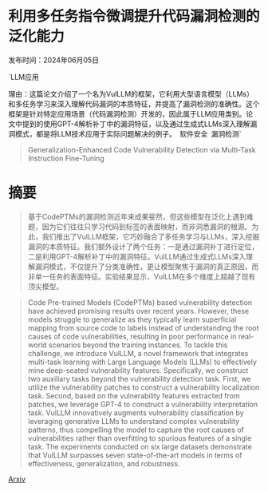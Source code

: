 # 利用多任务指令微调提升代码漏洞检测的泛化能力

发布时间：2024年06月05日

`LLM应用

理由：这篇论文介绍了一个名为VulLLM的框架，它利用大型语言模型（LLMs）和多任务学习来深入理解代码漏洞的本质特征，并提高了漏洞检测的准确性。这个框架是针对特定应用场景（代码漏洞检测）开发的，因此属于LLM应用类别。论文中提到的使用GPT-4解析补丁中的漏洞特征，以及通过生成式LLMs深入理解漏洞模式，都是将LLM技术应用于实际问题解决的例子。` `软件安全` `漏洞检测`

> Generalization-Enhanced Code Vulnerability Detection via Multi-Task Instruction Fine-Tuning

# 摘要

> 基于CodePTMs的漏洞检测近年来成果斐然，但这些模型在泛化上遇到难题，因为它们往往只学习代码到标签的表面映射，而非洞悉漏洞的根源。为此，我们推出了VulLLM框架，它巧妙融合了多任务学习与LLMs，深入挖掘漏洞的本质特征。我们额外设计了两个任务：一是通过漏洞补丁进行定位，二是利用GPT-4解析补丁中的漏洞特征。VulLLM通过生成式LLMs深入理解漏洞模式，不仅提升了分类准确性，更让模型聚焦于漏洞的真正原因，而非单一任务的表面特征。实验结果显示，VulLLM在多个维度上超越了现有顶尖模型。

> Code Pre-trained Models (CodePTMs) based vulnerability detection have achieved promising results over recent years. However, these models struggle to generalize as they typically learn superficial mapping from source code to labels instead of understanding the root causes of code vulnerabilities, resulting in poor performance in real-world scenarios beyond the training instances. To tackle this challenge, we introduce VulLLM, a novel framework that integrates multi-task learning with Large Language Models (LLMs) to effectively mine deep-seated vulnerability features. Specifically, we construct two auxiliary tasks beyond the vulnerability detection task. First, we utilize the vulnerability patches to construct a vulnerability localization task. Second, based on the vulnerability features extracted from patches, we leverage GPT-4 to construct a vulnerability interpretation task. VulLLM innovatively augments vulnerability classification by leveraging generative LLMs to understand complex vulnerability patterns, thus compelling the model to capture the root causes of vulnerabilities rather than overfitting to spurious features of a single task. The experiments conducted on six large datasets demonstrate that VulLLM surpasses seven state-of-the-art models in terms of effectiveness, generalization, and robustness.

[Arxiv](https://arxiv.org/abs/2406.03718)